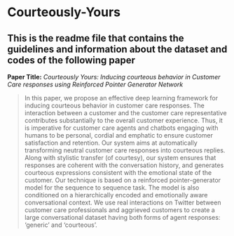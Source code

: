 # Courteously-Yours

## This is the readme file that contains the guidelines and information about the dataset and codes of the following paper

**Paper Title:** *Courteously Yours:  Inducing courteous behavior in Customer Care responses using Reinforced Pointer Generator Network*

> In this paper, we propose an effective deep learning framework for inducing courteous behavior in customer care responses. The interaction between a customer and the customer care representative contributes substantially to the overall customer experience. Thus, it is imperative for customer care agents and chatbots engaging with humans to be personal, cordial and emphatic to ensure customer satisfaction and retention. Our system aims at automatically transforming neutral customer care responses into courteous replies. Along with stylistic transfer (of courtesy), our system ensures that responses are coherent with the conversation history, and generates courteous expressions consistent with the emotional state of the customer. Our technique is based on a reinforced pointer-generator model for the sequence to sequence task. The model is also conditioned on a hierarchically encoded and emotionally aware conversational context. We use real interactions on Twitter between customer care professionals and aggrieved customers to create a large conversational dataset having both forms of agent responses: ‘generic’ and ‘courteous’.
